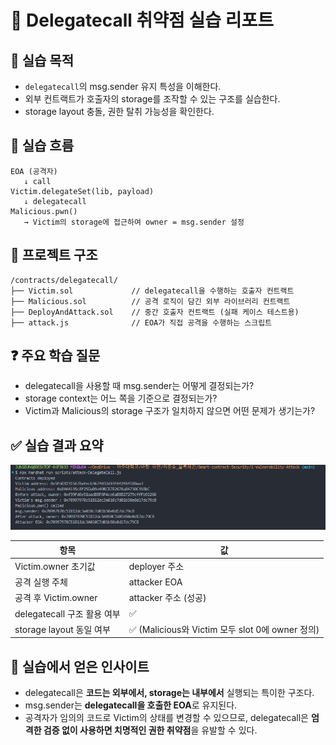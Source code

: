 # 🧨 Delegatecall 취약점 실습 리포트

## 🧠 실습 목적

- `delegatecall`의 msg.sender 유지 특성을 이해한다.
- 외부 컨트랙트가 호출자의 storage를 조작할 수 있는 구조를 실습한다.
- storage layout 충돌, 권한 탈취 가능성을 확인한다.

## 🔁 실습 흐름

```
EOA (공격자)
   ↓ call
Victim.delegateSet(lib, payload)
   ↓ delegatecall
Malicious.pwn()
   → Victim의 storage에 접근하여 owner = msg.sender 설정
```

## 🧩 프로젝트 구조

```
/contracts/delegatecall/
├── Victim.sol             // delegatecall을 수행하는 호출자 컨트랙트
├── Malicious.sol          // 공격 로직이 담긴 외부 라이브러리 컨트랙트
├── DeployAndAttack.sol    // 중간 호출자 컨트랙트 (실패 케이스 테스트용)
├── attack.js              // EOA가 직접 공격을 수행하는 스크립트
```

## ❓ 주요 학습 질문

- delegatecall을 사용할 때 msg.sender는 어떻게 결정되는가?
- storage context는 어느 쪽을 기준으로 결정되는가?
- Victim과 Malicious의 storage 구조가 일치하지 않으면 어떤 문제가 생기는가?

## ✅ 실습 결과 요약

![Delegatecall 로그](../../images/delegatecall_log.png)

| 항목                        | 값                                               |
| --------------------------- | ------------------------------------------------ |
| Victim.owner 초기값         | deployer 주소                                    |
| 공격 실행 주체              | attacker EOA                                     |
| 공격 후 Victim.owner        | attacker 주소 (성공)                             |
| delegatecall 구조 활용 여부 | ✅                                               |
| storage layout 동일 여부    | ✅ (Malicious와 Victim 모두 slot 0에 owner 정의) |

## 📌 실습에서 얻은 인사이트

- delegatecall은 **코드는 외부에서, storage는 내부에서** 실행되는 특이한 구조다.
- msg.sender는 **delegatecall을 호출한 EOA**로 유지된다.
- 공격자가 임의의 코드로 Victim의 상태를 변경할 수 있으므로,
  delegatecall은 **엄격한 검증 없이 사용하면 치명적인 권한 취약점**을 유발할 수 있다.
